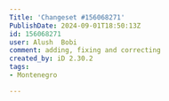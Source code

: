 ```yaml
---
Title: 'Changeset #156068271'
PublishDate: 2024-09-01T18:50:13Z
id: 156068271
user: Alush  Bobi
comment: adding, fixing and correcting
created_by: iD 2.30.2
tags:
- Montenegro

---
```

